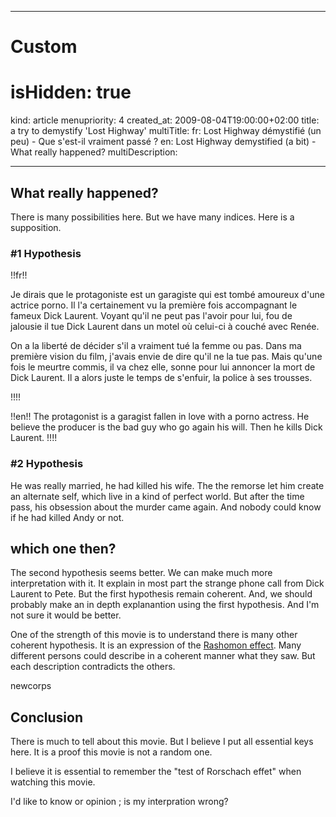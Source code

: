 -----

# Custom 
# isHidden: true
kind: article
menupriority: 4
created_at: 2009-08-04T19:00:00+02:00
title: a try to demystify 'Lost Highway'
multiTitle: 
    fr: Lost Highway démystifié (un peu) - Que s'est-il vraiment passé ?
    en: Lost Highway demystified (a bit) - What really happened?
multiDescription:

-----

## What really happened?



There is many possibilities here. But we have many indices. Here is a supposition.


### #1 Hypothesis

!!fr!!

Je dirais que le protagoniste est un garagiste qui est tombé amoureux d'une actrice porno. Il l'a certainement vu la première fois accompagnant le fameux Dick Laurent. Voyant qu'il ne peut pas l'avoir pour lui, fou de jalousie il tue Dick Laurent dans un motel où celui-ci à couché avec Renée. 

On a la liberté de décider s'il a vraiment tué la femme ou pas.
Dans ma première vision du film, j'avais envie de dire qu'il ne la tue pas. Mais qu'une fois le meurtre commis, il va chez elle, sonne pour lui annoncer la mort de Dick Laurent. Il a alors juste le temps de s'enfuir, la police à ses trousses.

!!!!

!!en!!
The protagonist is a garagist fallen in love with a porno actress. He believe the producer is the bad guy who go again his will. Then he kills Dick Laurent.
!!!!

### #2 Hypothesis



He was really married, he had killed his wife. The the remorse let him create an alternate self, which live in a kind of perfect world. But after the time pass, his obsession about the murder came again. And nobody could know if he had killed Andy or not.


## which one then?



The second hypothesis seems better. We can make much more interpretation with it. It explain in most part the strange phone call from Dick Laurent to Pete.
But the first hypothesis remain coherent. And, we should probably make an in depth explanantion using the first hypothesis. And I'm not sure it would be better.




One of the strength of this movie is to understand there is many other coherent hypothesis. It is an expression of the [Rashomon effect](http://en.wikipedia.org/wiki/Rashomon_effect). Many different persons could describe in a coherent manner what they saw. But each description contradicts the others.


newcorps

## Conclusion



There is much to tell about this movie. But I believe I put all essential keys here. It is a proof this movie is not a random one.




I believe it is essential to remember the "test of Rorschach effet" when watching this movie.



I'd like to know or opinion ; is my interpration wrong?
